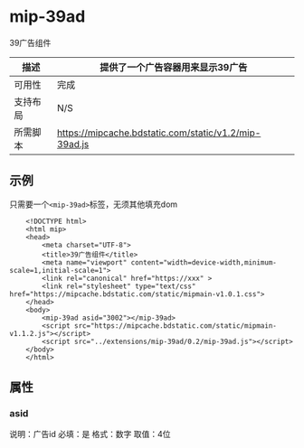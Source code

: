 # mip-39ad

39广告组件

描述|提供了一个广告容器用来显示39广告
----|----
可用性|完成
支持布局| N/S
所需脚本|https://mipcache.bdstatic.com/static/v1.2/mip-39ad.js

## 示例

只需要一个`<mip-39ad>`标签，无须其他填充dom

```
	<!DOCTYPE html>
	<html mip>
	<head>
	    <meta charset="UTF-8">
	    <title>39广告组件</title>
	    <meta name="viewport" content="width=device-width,minimum-scale=1,initial-scale=1">
	    <link rel="canonical" href="https://xxx" >
	    <link rel="stylesheet" type="text/css" href="https://mipcache.bdstatic.com/static/mipmain-v1.0.1.css">
	</head>
	<body>
		<mip-39ad asid="3002"></mip-39ad>
		<script src="https://mipcache.bdstatic.com/static/mipmain-v1.1.2.js"></script>
		<script src="../extensions/mip-39ad/0.2/mip-39ad.js"></script>
	</body>
	</html>
```

## 属性

### asid

说明：广告id
必填：是
格式：数字
取值：4位

